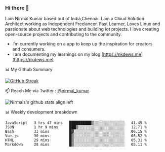 ### Hi there 👋

 I am Nirmal Kumar based out of India,Chennai. I am a Cloud Solution Architect working as Independent Freelancer. Fast Learner, Loves Linux and passionate about web technologies and building iot projects. I love creating open-source projects and contributing to the community.

- I’m currently working on a app to keep up the inspiration for creators and consumers.
- I am documenting my learnings on my blog [https://nkdews.me](https://nkdews.me)


📊 My Github Summary

[![GitHub Streak](https://github-readme-streak-stats.herokuapp.com?user=nk-gears&theme=dark&hide_border=true&date_format=M%20j%5B%2C%20Y%5D)](https://git.io/streak-stats)


📫 Reach Me via  Twitter : [@nirmal_kumar](https://twitter.com/nirmal_kumar)

![Nirmals's github stats align left](https://github-readme-stats.vercel.app/api?username=nk-gears&show_icons=true)


📊 Weekly development breakdown

<!--START_SECTION:waka-->

```text
JavaScript   3 hrs 47 mins   ██████████▒░░░░░░░░░░░░░░   41.45 %
JSON         1 hr 9 mins     ███▒░░░░░░░░░░░░░░░░░░░░░   12.71 %
Bash         33 mins         █▓░░░░░░░░░░░░░░░░░░░░░░░   06.15 %
Vue.js       30 mins         █▒░░░░░░░░░░░░░░░░░░░░░░░   05.52 %
HTML         29 mins         █▒░░░░░░░░░░░░░░░░░░░░░░░   05.31 %
Markdown     28 mins         █▒░░░░░░░░░░░░░░░░░░░░░░░   05.11 %
```

<!--END_SECTION:waka-->


